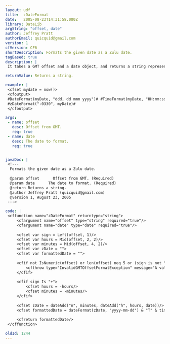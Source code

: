 ```yaml
---
layout: udf
title:  zDateFormat
date:   2005-08-23T14:31:58.000Z
library: DateLib
argString: "offset, date"
author: Jeffrey Pratt
authorEmail: quicquid@gmail.com
version: 1
cfVersion: CF6
shortDescription: Formats the given date as a Zulu date.
tagBased: true
description: |
 It takes a GMT offset and a date object, and returns a string representation of the date as a Zulu date (yyyy-mm-ddTHH:mm:ssZ). It checks for valid offsets and dates. It's useful in formatting dates as Zulu dates for Atom feeds, etc.

returnValue: Returns a string.

example: |
 <cfset mydate = now()>
 <cfoutput>
 #DateFormat(myDate, "ddd, dd mmm yyyy")# #TimeFormat(myDate, "HH:mm:ss")#<br/>
 #zDateFormat("-0330", myDate)#
 </cfoutput>

args:
 - name: offset
   desc: Offset from GMT.
   req: true
 - name: date
   desc: The date to format.
   req: true


javaDoc: |
 <!---
  Formats the given date as a Zulu date.
  
  @param offset      Offset from GMT. (Required)
  @param date      The date to format. (Required)
  @return Returns a string. 
  @author Jeffrey Pratt (quicquid@gmail.com) 
  @version 1, August 23, 2005 
 --->

code: |
 <cffunction name="zDateFormat" returntype="string">
     <cfargument name="offset" type="string" required="true"/>
     <cfargument name="date" type="date" required="true"/>
     
     <cfset var sign = Left(offset, 1)/>
     <cfset var hours = Mid(offset, 2, 2)/>
     <cfset var minutes = Mid(offset, 4, 2)/>
     <cfset var zDate = "">
     <cfset var formattedDate = "">
     
     <cfif not IsNumeric(offset) or len(offset) neq 5 or (sign is not "-" and sign is not "+")>
         <cfthrow type="InvalidGMTOffsetFormatException" message="A valid GMT offset is of the form '-hhmm' or '+hhmm', with 'hh' being the number of hours and 'mm' being the number of minutes by which the date is offset from GMT."/>
     </cfif>
     
     <cfif sign Is "+">
         <cfset hours = -hours/>
         <cfset minutes = -minutes/>
     </cfif>
     
     <cfset zDate = dateAdd("n", minutes, dateAdd("h", hours, date))/>
     <cfset formattedDate = dateFormat(zDate, "yyyy-mm-dd") & "T" & timeFormat(zDate, "HH:mm:ss") & "Z"/>
     
     <cfreturn formattedDate/>
 </cffunction>

oldId: 1244
---
```


